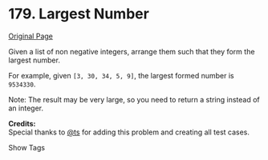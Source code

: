 # 179. Largest Number

[Original Page](https://leetcode.com/problems/largest-number/)

Given a list of non negative integers, arrange them such that they form the largest number.

For example, given `[3, 30, 34, 5, 9]`, the largest formed number is `9534330`.

Note: The result may be very large, so you need to return a string instead of an integer.

**Credits:**  
Special thanks to [@ts](https://oj.leetcode.com/discuss/user/ts) for adding this problem and creating all test cases.

<div>

<div id="tags" class="btn btn-xs btn-warning">Show Tags</div>

<span class="hidebutton" style="display: none;">[Sort](/tag/sort/)</span></div>